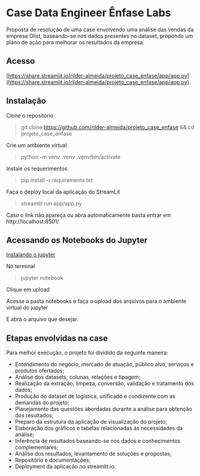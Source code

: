 # Case Data Engineer Ênfase Labs

Proposta de resolução de uma case envolvendo uma análise das vendas da empresa Olist, baseando-se nos dados
presentes no dataset, propondo um plano de ação para melhorar os resultados da empresa.

## Acesso
[https://share.streamlit.io/rilder-almeida/projeto_case_enfase/app/app.py](https://share.streamlit.io/rilder-almeida/projeto_case_enfase/app/app.py)

## Instalação
Clone o repositório
> git clone https://github.com/rilder-almeida/projeto_case_enfase && cd projeto_case_enfase

Crie um ambiente virtual
> python -m venv .venv
> .venv/bin/activate

Instale os requerimentos
> pip install -r requirements.txt

Faça o deploy local da aplicação do StreamLit
> streamlit run app/app.py

Caso o link não apareça ou abra automaticamente basta entrar em http://localhost:8501/

## Acessando os Notebooks do Jupyter
[Instalando o jupyter](https://jupyter.org/install)

No terminal
> jupyter notebook

Clique em upload

Acesse a pasta notebooks e faça o upload dos arquivos para o ambiente virtual do jupyter

E abra o arquivo que desejar.

## Etapas envolvidas na case
Para melhor execução, o projeto foi dividido da seguinte maneira:

- Entendimento do negócio, mercado de atuação, público alvo, serviços e produtos ofertados;
- Análise dos datasets, colunas, relações e tipagem;
- Realização da extração, limpeza, conversão, validação e tratamento dos dados;
- Produção do dataset de logística, unificado e condizente com as demandas do projeto;
- Planejamento das questões abordadas durante a análise para obtenção dos resultados;
- Preparo da estrutura da aplicação de visualização do projeto;
- Elaboração dos gráficos e tabelas relacionadas às necessidades da análise;
- Inferência de resultados baseando-se nos dados e conhecimentos complementares;
- Análise dos resultados, levantamento de soluções e propostas;
- Repositório e documentações;
- Deployment da aplicação no streamlit.io.
